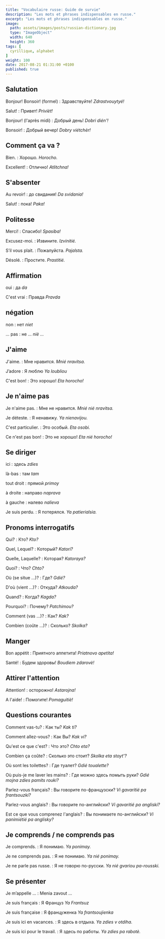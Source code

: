 ```yaml
---
title: "Vocabulaire russe: Guide de survie"
description: "Les mots et phrases indispensables en russe."
excerpt: "Les mots et phrases indispensables en russe."
image:
  path: assets/images/posts/russian-dictionary.jpg
  type: "ImageObject"
  width: 640
  height: 360
tags: [
  cyrillique, alphabet
]
weight: 100
date: 2017-08-21 01:31:00 +0100
published: true
---
```


## Salutation

Bonjour! Bonsoir! (formel)
: Здравствуйте!
*Zdrastvouytyé!*

Salut!
: Привет!
*Privièt!*

Bonjour! (l'après midi)
: Добрый день!
*Dobri dién'!*

Bonsoir!
: Добрый вечер!
*Dobry viétchèr!*


## Comment ça va ?

Bien.
: Хорошо.
*Horocho.*

Excellent!
: Отлично!
*Atlitchna!*


## S'absenter

Au revoir!
: до свидания!
*Da svidania!*

Salut!
: пока!
*Paka!*


## Politesse

Merci!
: Спасибо!
*Spasiba!*

Excusez-moi.
: Извините.
*Izvinitié.*

S’il vous plait.
: Пожалуйста.
*Pajalsta.*

Désolé.
: Простите.
*Prastitié.*


##  Affirmation

oui
: да
*da*

C'est vrai
: Правда
*Pravda*


## négation

non
: нет
*niet*

... pas
: не ...
*niè ...*


## J'aime

J'aime.
: Мне нравится.
*Mnié nravitsa.*

J’adore
: Я люблю
*Ya loubliou*

C'est bon!
: Это хорошо!
*Eta horocho!*


## Je n'aime pas

Je n'aime pas.
: Мне не нравится.
*Mnié nié nravitsa.*

Je déteste.
: Я ненавижу.
*Ya nienavijou.*

C'est particulier.
: Это особый.
*Eta osobi.*

Ce n'est pas bon!
: Это не хорошо!
*Eta nié horocho!*


## Se diriger

ici
: здесь
*zdies*

là-bas
: там
*tam*

tout droit
: прямой
*primoy*

à droite
: направо
*naprava*

à gauche
: налево
*nalieva*

Je suis perdu.
: Я потерялся.
*Ya patierialsia.*


## Pronoms interrogatifs

Qui?
: Кто?
*Kto?*

Quel, Lequel?
: Который?
*Katori?*

Quelle, Laquelle?
: Которая?
*Katoraya?*

Quoi?
: Что?
*Chto?*

Où (se situe ...)?
: Где?
*Gdié?*

D'où (vient ...)?
: Откуда?
*Atkouda?*

Quand?
: Когда?
*Kagda?*

Pourquoi?
: Почему?
*Patchimou?*

Comment (vas ...)?
: Как?
*Kak?*

Combien (coûte ...)?
: Сколько?
*Skolka?*


## Manger

Bon appétit
: Приятного аппетита!
*Priatnovo apetita!*

Santé!
: Будем здоровы!
*Boudiem zdarovè!*


## Attirer l'attention

Attention!
: осторожно!
*Astarojna!*

A l'aide!
: Помогите!
*Pomaguitiè!*


## Questions courantes

Comment vas-tu?
: Как ты?
*Kak ti?*

Comment allez-vous?
: Как Вы?
*Kak vi?*

Qu'est ce que c'est?
: Что это?
*Chto eta?*

Combien ça coûte?
: Сколько это стоит?
*Skolka eta stoyt'?*

Où sont les toilettes?
: Где туалет?
*Gdié toualette?*

Où puis-je me laver les mains?
: Где можно здесь помыть руки?
*Gdié mojna zdies pamits rouki?*

Parlez-vous français?
: Вы говорите по-французски?
*Vi gavaritié pa frantsouzki?*

Parlez-vous anglais?
: Вы говорите по-английски?
*Vi gavaritié pa angliski?*

Est ce que vous comprenez l'anglais?
: Вы понимаете по-английски?
*Vi panimiétié pa anglisky?*


## Je comprends / ne comprends pas

Je comprends.
: Я понимаю.
*Ya ponimay.*

Je ne comprends pas.
: Я не понимаю.
*Ya nié ponimay.*

Je ne parle pas russe.
: Я не говорю по-русски.
*Ya nié gvariou pa-rousski.*


## Se présenter

Je m’appelle ...
: Menia zavout ...

Je suis français
: Я Француз
*Ya Frantsuz*

Je suis française
: Я француженка
*Ya frantsoujienka*

Je suis ici en vacances.
: Я здесь в отдыха.
*Ya zdies v otdiha.*

Je suis ici pour le travail.
: Я здесь по работы.
*Ya zdies pa rabotè.*
